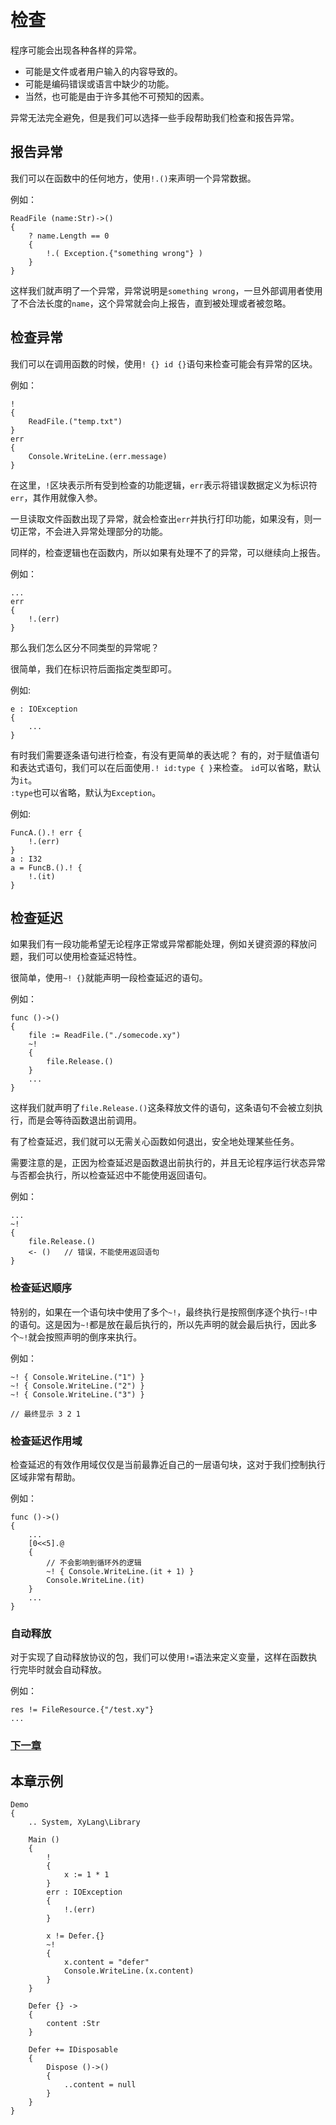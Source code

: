 # 检查
程序可能会出现各种各样的异常。

- 可能是文件或者用户输入的内容导致的。
- 可能是编码错误或语言中缺少的功能。
- 当然，也可能是由于许多其他不可预知的因素。

异常无法完全避免，但是我们可以选择一些手段帮助我们检查和报告异常。

## 报告异常
我们可以在函数中的任何地方，使用`!.()`来声明一个异常数据。

例如：
```
ReadFile (name:Str)->()
{
    ? name.Length == 0
    {
        !.( Exception.{"something wrong"} )
    }
}
```
这样我们就声明了一个异常，异常说明是`something wrong`，一旦外部调用者使用了不合法长度的`name`，这个异常就会向上报告，直到被处理或者被忽略。
## 检查异常
我们可以在调用函数的时候，使用`! {} id {}`语句来检查可能会有异常的区块。

例如：
```
!
{
    ReadFile.("temp.txt")
}
err
{
    Console.WriteLine.(err.message)
}
```
在这里，`!`区块表示所有受到检查的功能逻辑，`err`表示将错误数据定义为标识符`err`，其作用就像入参。

一旦读取文件函数出现了异常，就会检查出`err`并执行打印功能，如果没有，则一切正常，不会进入异常处理部分的功能。

同样的，检查逻辑也在函数内，所以如果有处理不了的异常，可以继续向上报告。

例如：
```
...
err 
{ 
    !.(err)
}
```
那么我们怎么区分不同类型的异常呢？

很简单，我们在标识符后面指定类型即可。

例如:
```
e : IOException
{
    ...
}
```

有时我们需要逐条语句进行检查，有没有更简单的表达呢？
有的，对于赋值语句和表达式语句，我们可以在后面使用`.! id:type { }`来检查。
`id`可以省略，默认为`it`。   
`:type`也可以省略，默认为`Exception`。

例如:
```
FuncA.().! err {
    !.(err)
}
a : I32
a = FuncB.().! {
    !.(it)
}
```
## 检查延迟
如果我们有一段功能希望无论程序正常或异常都能处理，例如关键资源的释放问题，我们可以使用检查延迟特性。

很简单，使用`~! {}`就能声明一段检查延迟的语句。

例如：
```
func ()->()
{
    file := ReadFile.("./somecode.xy")
    ~!
    {
        file.Release.()
    }
    ...
}
```
这样我们就声明了`file.Release.()`这条释放文件的语句，这条语句不会被立刻执行，而是会等待函数退出前调用。

有了检查延迟，我们就可以无需关心函数如何退出，安全地处理某些任务。

需要注意的是，正因为检查延迟是函数退出前执行的，并且无论程序运行状态异常与否都会执行，所以检查延迟中不能使用返回语句。

例如：
```
...
~!
{
    file.Release.()
    <- ()   // 错误，不能使用返回语句
}
```

### 检查延迟顺序
特别的，如果在一个语句块中使用了多个`~!`，最终执行是按照倒序逐个执行`~!`中的语句。这是因为`~!`都是放在最后执行的，所以先声明的就会最后执行，因此多个`~!`就会按照声明的倒序来执行。

例如：
```
~! { Console.WriteLine.("1") }
~! { Console.WriteLine.("2") }
~! { Console.WriteLine.("3") }

// 最终显示 3 2 1
```

### 检查延迟作用域
检查延迟的有效作用域仅仅是当前最靠近自己的一层语句块，这对于我们控制执行区域非常有帮助。

例如：
```
func ()->()
{
    ...
    [0<<5].@
    {
        // 不会影响到循环外的逻辑
        ~! { Console.WriteLine.(it + 1) }
        Console.WriteLine.(it)
    }
    ...
}
```
### 自动释放
对于实现了自动释放协议的包，我们可以使用`!=`语法来定义变量，这样在函数执行完毕时就会自动释放。

例如：
```
res != FileResource.{"/test.xy"}
...
```

### [下一章](异步处理.md)

## 本章示例
```
Demo
{
    .. System, XyLang\Library

    Main ()
    {
        ! 
        {
            x := 1 * 1
        }
        err : IOException 
        {
            !.(err)
        }

        x != Defer.{}
        ~!
        {
            x.content = "defer"
            Console.WriteLine.(x.content)
        }
    }

    Defer {} ->
    {
        content :Str
    }

    Defer += IDisposable
    {
        Dispose ()->()
        {
            ..content = null
        }
    }
}
```